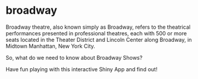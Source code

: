 # broadway

Broadway theatre, also known simply as Broadway, refers to the theatrical performances presented in professional theatres, each with 500 or more seats located in the Theater District and Lincoln Center along Broadway, in Midtown Manhattan, New York City.

So, what do we need to know about Broadway Shows?

Have fun playing with this interactive Shiny App and find out!